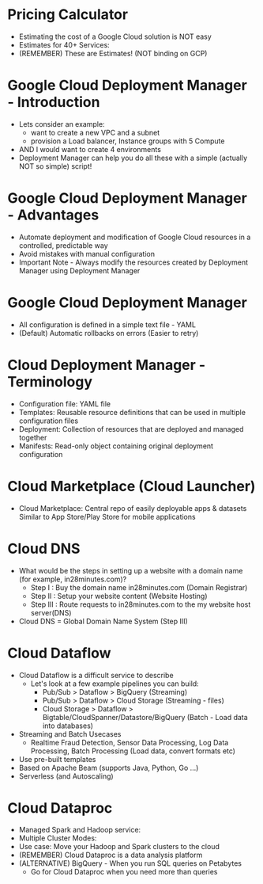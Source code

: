 # Pricing Calculator
- Estimating the cost of a Google Cloud solution is NOT easy
- Estimates for 40+ Services:
- (REMEMBER) These are Estimates! (NOT binding on GCP)
# Google Cloud Deployment Manager - Introduction
- Lets consider an example:
  - want to create a new VPC and a subnet
  - provision a Load balancer, Instance groups with 5 Compute
- AND I would want to create 4 environments
- Deployment Manager can help you do all these with a simple (actually NOT so simple) script!
# Google Cloud Deployment Manager - Advantages
- Automate deployment and modification of Google Cloud resources in a controlled, predictable way
- Avoid mistakes with manual configuration
- Important Note - Always modify the resources created by Deployment Manager using Deployment Manager
# Google Cloud Deployment Manager
- All configuration is defined in a simple text file - YAML
- (Default) Automatic rollbacks on errors (Easier to retry)
# Cloud Deployment Manager - Terminology
- Configuration file: YAML file
- Templates: Reusable resource definitions that can be used in multiple configuration files
- Deployment: Collection of resources that are deployed and managed together
- Manifests: Read-only object containing original deployment configuration
# Cloud Marketplace (Cloud Launcher)
- Cloud Marketplace: Central repo of easily deployable apps & datasets Similar to App Store/Play Store for mobile applications
# Cloud DNS
- What would be the steps in setting up a website with a domain name (for example, in28minutes.com)?
  - Step I : Buy the domain name in28minutes.com (Domain Registrar)
  - Step II : Setup your website content (Website Hosting)
  - Step III : Route requests to in28minutes.com to the my website host server(DNS)
- Cloud DNS = Global Domain Name System (Step III)
# Cloud Dataflow
- Cloud Dataflow is a difficult service to describe
  - Let's look at a few example pipelines you can build:
    - Pub/Sub > Dataflow > BigQuery (Streaming)
    - Pub/Sub > Dataflow > Cloud Storage (Streaming - files)
    - Cloud Storage > Dataflow > Bigtable/CloudSpanner/Datastore/BigQuery (Batch - Load data into databases)
- Streaming and Batch Usecases
  - Realtime Fraud Detection, Sensor Data Processing, Log Data Processing, Batch Processing (Load data, convert formats etc)
- Use pre-built templates
- Based on Apache Beam (supports Java, Python, Go ...)
- Serverless (and Autoscaling)
# Cloud Dataproc
- Managed Spark and Hadoop service:
- Multiple Cluster Modes:
- Use case: Move your Hadoop and Spark clusters to the cloud
- (REMEMBER) Cloud Dataproc is a data analysis platform
- (ALTERNATIVE) BigQuery - When you run SQL queries on Petabytes
  - Go for Cloud Dataproc when you need more than queries
